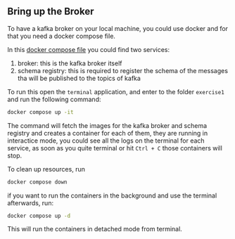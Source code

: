 ## Bring up the Broker

To have a kafka broker on your local machine, you could use docker and for that you need a docker compose file.

In this [docker compose file](docker-compose.yaml) you could find two services:

1. broker: this is the kafka broker itself
2. schema registry: this is required to register the schema of the messages tha will be published to the topics of kafka

To run this open the `terminal` application, and enter to the folder `exercise1` and run the following command:

```bash
docker compose up -it
```

The command will fetch the images for the kafka broker and schema registry and creates a container for each of them, 
they are running in interactice mode, you could see all the logs on the terminal for each service, as soon as you quite 
terminal or hit `Ctrl + C` those containers will stop. 

To clean up resources, run 

```bash
docker compose down
```

if you want to run the containers in the background and use the terminal afterwards, run: 

```bash
docker compose up -d
```

This will run the containers in detached mode from terminal.

